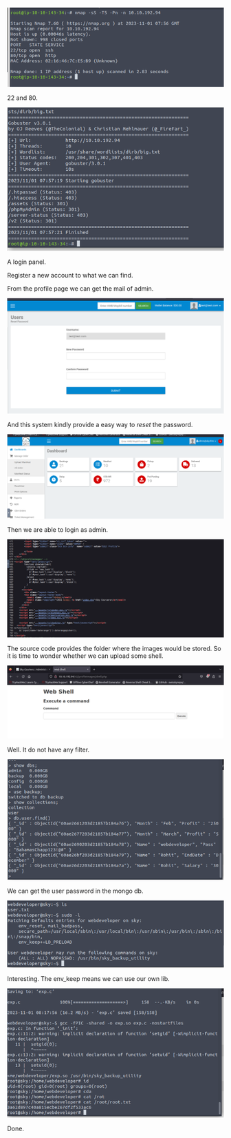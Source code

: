 ![image-20231101155654797](./assets/image-20231101155654797.png)

22 and 80.

![image-20231101155726261](./assets/image-20231101155726261.png)

A login panel.

Register a new account to what we can find.

From the profile page we can get the mail of admin.

![image-20231101160531267](./assets/image-20231101160531267.png)

And this system kindly provide a easy way to *reset* the password.

![image-20231101160621367](./assets/image-20231101160621367.png)

Then we are able to login as admin.

![image-20231101160720366](./assets/image-20231101160720366.png)

The source code provides the folder where the images would be stored. So it is time to wonder whether we can upload some shell.

![image-20231101160911115](./assets/image-20231101160911115.png)

Well. It do not have any filter.

![image-20231101161404997](./assets/image-20231101161404997.png)

We can get the user password in the mongo db.

![image-20231101161454427](./assets/image-20231101161454427.png)

Interesting. The env_keep means we can use our own lib.

![image-20231101161930300](./assets/image-20231101161930300.png)

Done.

